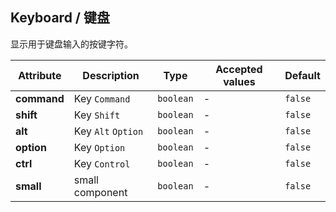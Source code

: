 ## Keyboard / 键盘

显示用于键盘输入的按键字符。

<ex-code name="ex-kbd-basic"/>

</ex-code>

<ex-code name="ex-kbd-modifiers"/>

</ex-code>

<ex-code name="ex-kbd-combination"/>

</ex-code>

<ex-code name="ex-kbd-small"/>

</ex-code>

<ex-footer edit-link="https://github.com/geist-org/vue/edit/master/docs/en-us/components/keyboard.md">

| Attribute   | Description        | Type      | Accepted values | Default |
| ----------- | ------------------ | --------- | --------------- | ------- |
| **command** | Key `Command`      | `boolean` | -               | `false` |
| **shift**   | Key `Shift`        | `boolean` | -               | `false` |
| **alt**     | Key `Alt` `Option` | `boolean` | -               | `false` |
| **option**  | Key `Option`       | `boolean` | -               | `false` |
| **ctrl**    | Key `Control`      | `boolean` | -               | `false` |
| **small**   | small component    | `boolean` | -               | `false` |

</ex-footer>
